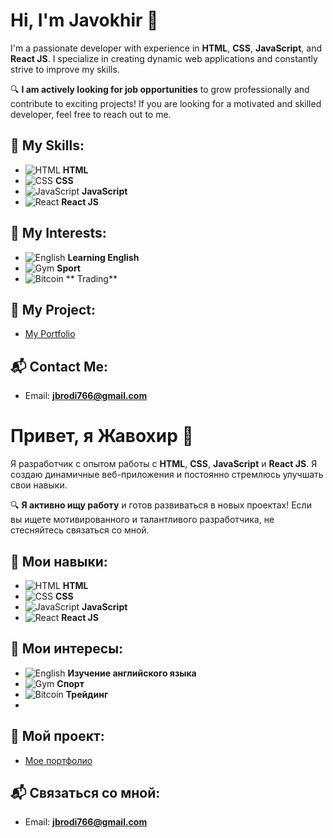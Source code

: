 # Hi, I'm **Javokhir** 👋

I'm a passionate developer with experience in **HTML**, **CSS**, **JavaScript**, and **React JS**. I specialize in creating dynamic web applications and constantly strive to improve my skills.

🔍 **I am actively looking for job opportunities** to grow professionally and contribute to exciting projects! If you are looking for a motivated and skilled developer, feel free to reach out to me.

## 💼 My Skills:
- ![HTML](https://img.shields.io/badge/HTML-FF5733?style=flat&logo=html5&logoColor=white) **HTML**
- ![CSS](https://img.shields.io/badge/CSS-2965F1?style=flat&logo=css3&logoColor=white) **CSS**
- ![JavaScript](https://img.shields.io/badge/JavaScript-F7DF1E?style=flat&logo=javascript&logoColor=black) **JavaScript**
- ![React](https://img.shields.io/badge/React-61DAFB?style=flat&logo=react&logoColor=black) **React JS**

## 🌱 My Interests:
- ![English](https://img.shields.io/badge/English-0080FF?style=flat&logo=language&logoColor=white) **Learning English**
- ![Gym](https://img.shields.io/badge/Gym-FF4F58?style=flat&logo=gym&logoColor=white) **Sport**
- ![Bitcoin](https://img.shields.io/badge/Bitcoin-F2A900?style=flat&logo=bitcoin&logoColor=white) ** Trading**

## 📍 My Project:
- [My Portfolio](https://phantomhacker219.github.io/Portfolio/)

## 📬 Contact Me:
- Email: **jbrodi766@gmail.com** 





# Привет, я **Жавохир** 👋

Я разработчик с опытом работы с **HTML**, **CSS**, **JavaScript** и **React JS**. Я создаю динамичные веб-приложения и постоянно стремлюсь улучшать свои навыки.

🔍 **Я активно ищу работу** и готов развиваться в новых проектах! Если вы ищете мотивированного и талантливого разработчика, не стесняйтесь связаться со мной.

## 💼 Мои навыки:
- ![HTML](https://img.shields.io/badge/HTML-FF5733?style=flat&logo=html5&logoColor=white) **HTML**
- ![CSS](https://img.shields.io/badge/CSS-2965F1?style=flat&logo=css3&logoColor=white) **CSS**
- ![JavaScript](https://img.shields.io/badge/JavaScript-F7DF1E?style=flat&logo=javascript&logoColor=black) **JavaScript**
- ![React](https://img.shields.io/badge/React-61DAFB?style=flat&logo=react&logoColor=black) **React JS**

## 🌱 Мои интересы:
- ![English](https://img.shields.io/badge/English-0080FF?style=flat&logo=language&logoColor=white) **Изучение английского языка**
- ![Gym](https://img.shields.io/badge/Gym-FF4F58?style=flat&logo=gym&logoColor=white) **Спорт**
- ![Bitcoin](https://img.shields.io/badge/Bitcoin-F2A900?style=flat&logo=bitcoin&logoColor=white) **Трейдинг**
- 
## 📍 Мой проект:
- [Мое портфолио](https://phantomhacker219.github.io/Portfolio/)

## 📬 Связаться со мной:
- Email: **jbrodi766@gmail.com** 
